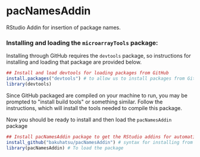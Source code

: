 # pacNamesAddin
RStudio Addin for insertion of package names.
### Installing and loading the `microarrayTools` package:
Installing through GitHub requires the `devtools` package, so instructions for installing and loading that package are provided below.
```r
## Install and load devtools for loading packages from GitHub
install.packages("devtools") # to allow us to install packages from GitHub
library(devtools)
```
Since GitHub packaged are compiled on your machine to run, you may be prompted to "install build tools" or something similar.  Follow the instructions, which will install the tools needed to compile this package.
  
Now you should be ready to install and then load the `pacNamesAddin` package
```r
## Install pacNamesAddin package to get the RStudio addins for automatic insertion of package names
install_github("bakuhatsu/pacNamesAddin") # syntax for installing from GitHub: username/library
library(pacNamesAddin) # To load the package
```
